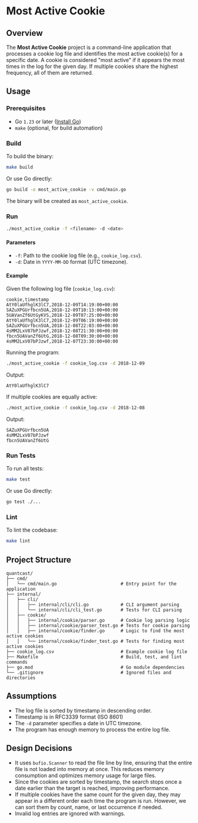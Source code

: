 # Most Active Cookie

## Overview

The **Most Active Cookie** project is a command-line application that processes a cookie log file and identifies the most active cookie(s) for a specific date. A cookie is considered "most active" if it appears the most times in the log for the given day. If multiple cookies share the highest frequency, all of them are returned.

## Usage

### Prerequisites

- Go `1.23` or later ([Install Go](https://go.dev/doc/install))
- `make` (optional, for build automation)

### Build

To build the binary:

```bash
make build
```

Or use Go directly:

```bash
go build -o most_active_cookie -v cmd/main.go
```

The binary will be created as `most_active_cookie`.

### Run

```bash
./most_active_cookie -f <filename> -d <date>
```

#### Parameters

- `-f`: Path to the cookie log file (e.g., `cookie_log.csv`).
- `-d`: Date in `YYYY-MM-DD` format (UTC timezone).

#### Example

Given the following log file (`cookie_log.csv`):

```csv
cookie,timestamp
AtY0laUfhglK3lC7,2018-12-09T14:19:00+00:00
SAZuXPGUrfbcn5UA,2018-12-09T10:13:00+00:00
5UAVanZf6UtGyKVS,2018-12-09T07:25:00+00:00
AtY0laUfhglK3lC7,2018-12-09T06:19:00+00:00
SAZuXPGUrfbcn5UA,2018-12-08T22:03:00+00:00
4sMM2LxV07bPJzwf,2018-12-08T21:30:00+00:00
fbcn5UAVanZf6UtG,2018-12-08T09:30:00+00:00
4sMM2LxV07bPJzwf,2018-12-07T23:30:00+00:00
```

Running the program:

```bash
./most_active_cookie -f cookie_log.csv -d 2018-12-09
```

Output:

```
AtY0laUfhglK3lC7
```

If multiple cookies are equally active:

```bash
./most_active_cookie -f cookie_log.csv -d 2018-12-08
```

Output:

```
SAZuXPGUrfbcn5UA
4sMM2LxV07bPJzwf
fbcn5UAVanZf6UtG
```

### Run Tests

To run all tests:

```bash
make test
```

Or use Go directly:

```bash
go test ./...
```

### Lint

To lint the codebase:

```bash
make lint
```

## Project Structure

```
quantcast/
├── cmd/
│   └── cmd/main.go                        # Entry point for the application
├── internal/
│   ├── cli/
│   │   ├── internal/cli/cli.go            # CLI argument parsing
│   │   └── internal/cli/cli_test.go       # Tests for CLI parsing
│   ├── cookie/
│   │   ├── internal/cookie/parser.go      # Cookie log parsing logic
│   │   ├── internal/cookie/parser_test.go # Tests for cookie parsing
│   │   ├── internal/cookie/finder.go      # Logic to find the most active cookies
│   │   └── internal/cookie/finder_test.go # Tests for finding most active cookies
├── cookie_log.csv                         # Example cookie log file
├── Makefile                               # Build, test, and lint commands
├── go.mod                                 # Go module dependencies
└── .gitignore                             # Ignored files and directories
```

## Assumptions

- The log file is sorted by timestamp in descending order.
- Timestamp is in RFC3339 format (ISO 8601)
- The `-d` parameter specifies a date in UTC timezone.
- The program has enough memory to process the entire log file.

## Design Decisions

- It uses `bufio.Scanner` to read the file line by line, ensuring that the entire file is not loaded into memory at once. This reduces memory consumption and optimizes memory usage for large files.
- Since the cookies are sorted by timestamp, the search stops once a date earlier than the target is reached, improving performance.
- If multiple cookies have the same count for the given day, they may appear in a different order each time the program is run. However, we can sort them by count, name, or last occurrence if needed.
- Invalid log entries are ignored with warnings.